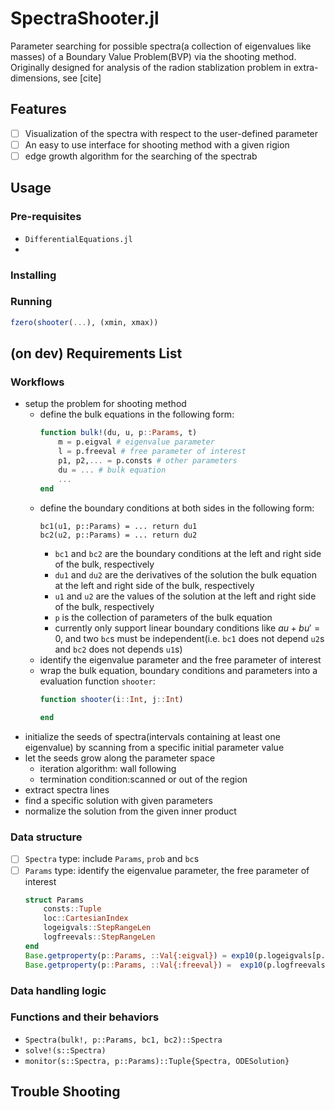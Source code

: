 # SpectraShooter.jl
Parameter searching for possible spectra(a collection of eigenvalues like masses) of a Boundary Value Problem(BVP) via the shooting method. Originally designed for analysis of the radion stablization problem in extra-dimensions, see [cite]
## Features
- [ ] Visualization of the spectra with respect to the user-defined parameter
- [ ] An easy to use interface for shooting method with a given rigion
- [ ] edge growth algorithm for the searching of the spectrab 
<!-- - optimize the resolusion of the spectra
- tanh activation
- finetuning on interested region
- abstract matrix output
- an api for root searching like `fzero(aiming(config), (xmin, xmax))` -->
## Usage
### Pre-requisites
- `DifferentialEquations.jl`
- 
### Installing
### Running
```julia
fzero(shooter(...), (xmin, xmax))
```
## (on dev) Requirements List

### Workflows
- setup the problem for shooting method
    <!-- - define the bulk equation as `ODEProblem` via `DifferentialEquations.jl` -->
    - define the bulk equations in the following form:
        ```julia
        function bulk!(du, u, p::Params, t)
            m = p.eigval # eigenvalue parameter
            l = p.freeval # free parameter of interest
            p1, p2,... = p.consts # other parameters
            du = ... # bulk equation
            ...
        end
        ```
        <!-- - `PDEProblem` generalization? -->
    - define the boundary conditions at both sides in the following form:
        ```
        bc1(u1, p::Params) = ... return du1
        bc2(u2, p::Params) = ... return du2
        ``` 
        - `bc1` and `bc2` are the boundary conditions at the left and right side of the bulk, respectively
        - `du1` and `du2` are the derivatives of the solution the bulk equation at the left and right side of the bulk, respectively
        - `u1` and `u2` are the values of the solution at the left and right side of the bulk, respectively
        - `p` is the collection of parameters of the bulk equation
        - currently only support linear boundary conditions like $a u + b u' = 0$, and two `bc`s must be independent(i.e. `bc1` does not depend `u2`s and `bc2` does not depends `u1`s)
    - identify the eigenvalue parameter and the free parameter of interest
    - wrap the bulk equation, boundary conditions and parameters into a evaluation function `shooter`:
        ```julia
        function shooter(i::Int, j::Int)
            
        end
        ```
- initialize the seeds of spectra(intervals containing at least one eigenvalue) by scanning from a specific initial parameter value
- let the seeds grow along the parameter space
    - iteration algorithm: wall following
    - termination condition:scanned or out of the region
- extract spectra lines
- find a specific solution with given parameters
- normalize the solution from the given inner product
### Data structure
- [ ] `Spectra` type: include `Params`, `prob` and `bc`s
- [ ] `Params` type: identify the eigenvalue parameter, the free parameter of interest
    ```julia
    struct Params
        consts::Tuple
        loc::CartesianIndex
        logeigvals::StepRangeLen
        logfreevals::StepRangeLen
    end
    Base.getproperty(p::Params, ::Val{:eigval}) = exp10(p.logeigvals[p.loc[1]])
    Base.getproperty(p::Params, ::Val{:freeval}) =  exp10(p.logfreevals[p.loc[2]])
    ```
### Data handling logic
### Functions and their behaviors
- `Spectra(bulk!, p::Params, bc1, bc2)::Spectra` 
- `solve!(s::Spectra)`
- `monitor(s::Spectra, p::Params)::Tuple{Spectra, ODESolution}`
## Trouble Shooting